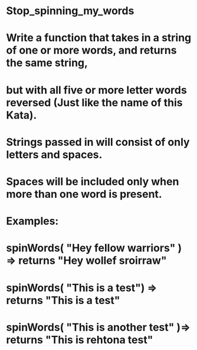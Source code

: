 # Stop_spinning_my_words

# Write a function that takes in a string of one or more words, and returns the same string,
# but with all five or more letter words reversed (Just like the name of this Kata).
# Strings passed in will consist of only letters and spaces. 
# Spaces will be included only when more than one word is present.

# Examples:
# spinWords( "Hey fellow warriors" ) => returns "Hey wollef sroirraw"
# spinWords( "This is a test") => returns "This is a test"
# spinWords( "This is another test" )=> returns "This is rehtona test"
